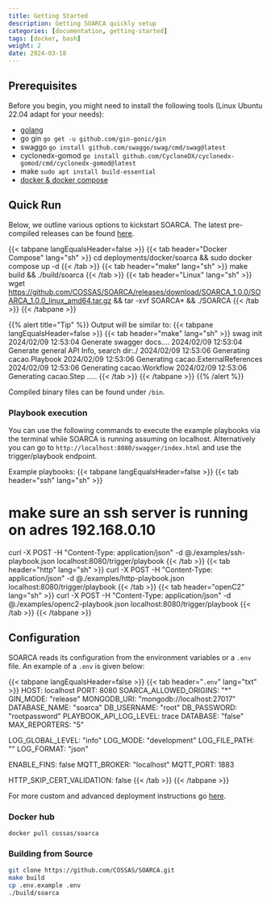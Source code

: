```yaml
---
title: Getting Started
description: Getting SOARCA quickly setup
categories: [documentation, getting-started]
tags: [docker, bash]
weight: 2
date: 2024-03-18
---
```


## Prerequisites

Before you begin, you might need to install the following tools (Linux Ubuntu 22.04 adapt for your needs):

- [golang](https://go.dev/doc/install)
- go gin `go get -u github.com/gin-gonic/gin`
- swaggo `go install github.com/swaggo/swag/cmd/swag@latest`
- cyclonedx-gomod `go install github.com/CycloneDX/cyclonedx-gomod/cmd/cyclonedx-gomod@latest`
- make `sudo apt install build-essential`
- [docker & docker compose](https://docs.docker.com/engine/install/)

## Quick Run

Below, we outline various options to kickstart SOARCA. The latest pre-compiled releases can be found [here](https://github.com/COSSAS/SOARCA/releases).

{{< tabpane langEqualsHeader=false  >}}
{{< tab header="Docker Compose" lang="sh" >}}
cd deployments/docker/soarca && sudo docker compose up -d
{{< /tab >}}
{{< tab header="make" lang="sh" >}}
make build && ./build/soarca
{{< /tab >}}
{{< tab header="Linux" lang="sh" >}}
wget https://github.com/COSSAS/SOARCA/releases/download/SOARCA_1.0.0/SOARCA_1.0.0_linux_amd64.tar.gz  && tar -xvf SOARCA* && ./SOARCA
{{< /tab >}}
{{< /tabpane >}}

{{% alert title="Tip" %}}
Output will be similar to:
{{< tabpane langEqualsHeader=false  >}}
{{< tab header="make" lang="sh" >}}
swag init
2024/02/09 12:53:04 Generate swagger docs....
2024/02/09 12:53:04 Generate general API Info, search dir:./
2024/02/09 12:53:06 Generating cacao.Playbook
2024/02/09 12:53:06 Generating cacao.ExternalReferences
2024/02/09 12:53:06 Generating cacao.Workflow
2024/02/09 12:53:06 Generating cacao.Step
.....
{{< /tab >}}
{{< /tabpane >}}
{{% /alert %}}

Compiled binary files can be found under `/bin`.

### Playbook execution

You can use the following commands to execute the example playbooks via the terminal while SOARCA is running assuming on localhost. Alternatively you can go to `http://localhost:8080/swagger/index.html` and use the trigger/playbook endpoint.

Example playbooks:
{{< tabpane langEqualsHeader=false  >}}
{{< tab header="ssh" lang="sh" >}}

# make sure an ssh server is running on adres 192.168.0.10

curl -X POST -H "Content-Type: application/json" -d @./examples/ssh-playbook.json localhost:8080/trigger/playbook
{{< /tab >}}
{{< tab header="http" lang="sh" >}}
curl -X POST -H "Content-Type: application/json" -d @./examples/http-playbook.json localhost:8080/trigger/playbook
{{< /tab >}}
{{< tab header="openC2" lang="sh" >}}
curl -X POST -H "Content-Type: application/json" -d @./examples/openc2-playbook.json localhost:8080/trigger/playbook
{{< /tab >}}
{{< /tabpane >}}

## Configuration

SOARCA reads its configuration from the environment variables or a `.env` file. An example of a `.env` is given below:

{{< tabpane langEqualsHeader=false  >}}
{{< tab header="`.env`" lang="txt" >}}
HOST: localhost
PORT: 8080
SOARCA_ALLOWED_ORIGINS: "*"
GIN_MODE: "release"
MONGODB_URI: "mongodb://localhost:27017"
DATABASE_NAME: "soarca"
DB_USERNAME: "root"
DB_PASSWORD: "rootpassword"
PLAYBOOK_API_LOG_LEVEL: trace
DATABASE: "false"
MAX_REPORTERS: "5"

LOG_GLOBAL_LEVEL: "info"
LOG_MODE: "development"
LOG_FILE_PATH: ""
LOG_FORMAT: "json"

ENABLE_FINS: false
MQTT_BROKER: "localhost"
MQTT_PORT: 1883

HTTP_SKIP_CERT_VALIDATION: false
{{< /tab >}}
{{< /tabpane >}}


For more custom and advanced deployment instructions go [here](/docs/installation-configuration/_index.md).
### Docker hub

`docker pull cossas/soarca`

### Building from Source

```bash
git clone https://github.com/COSSAS/SOARCA.git
make build
cp .env.example .env
./build/soarca
```
